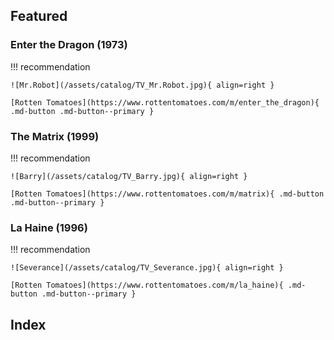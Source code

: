 ## Featured

### Enter the Dragon (1973)

!!! recommendation

    ![Mr.Robot](/assets/catalog/TV_Mr.Robot.jpg){ align=right }

    [Rotten Tomatoes](https://www.rottentomatoes.com/m/enter_the_dragon){ .md-button .md-button--primary } 

### The Matrix (1999)

!!! recommendation

    ![Barry](/assets/catalog/TV_Barry.jpg){ align=right }

    [Rotten Tomatoes](https://www.rottentomatoes.com/m/matrix){ .md-button .md-button--primary }

### La Haine (1996)

!!! recommendation

    ![Severance](/assets/catalog/TV_Severance.jpg){ align=right }

    [Rotten Tomatoes](https://www.rottentomatoes.com/m/la_haine){ .md-button .md-button--primary }

## Index